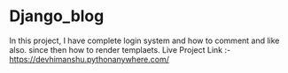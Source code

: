 # Django_blog
In this project, I have complete login system and how to comment and like also. since then how to render templaets.
Live Project Link :- https://devhimanshu.pythonanywhere.com/
